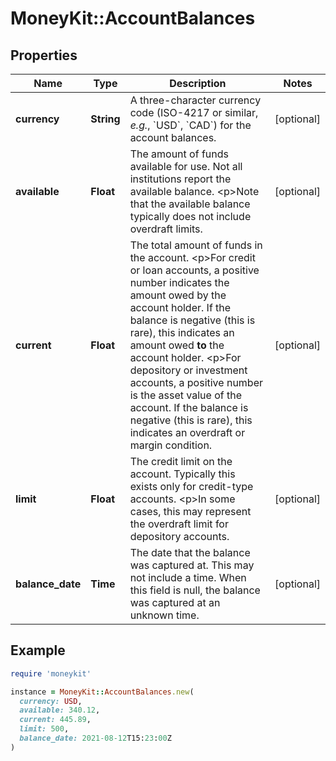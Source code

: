 # MoneyKit::AccountBalances

## Properties

| Name | Type | Description | Notes |
| ---- | ---- | ----------- | ----- |
| **currency** | **String** | A three-character currency code (ISO-4217 or similar, *e.g.*, &#x60;USD&#x60;, &#x60;CAD&#x60;) for the account balances. | [optional] |
| **available** | **Float** | The amount of funds available for use.  Not all institutions report the available balance.             &lt;p&gt;Note that the available balance typically does not include overdraft limits. | [optional] |
| **current** | **Float** | The total amount of funds in the account.             &lt;p&gt;For credit or loan accounts, a positive number indicates the amount owed by the account holder.             If the balance is negative (this is rare), this indicates an amount owed **to** the account holder.             &lt;p&gt;For depository or investment accounts, a positive number is the asset value of the account.             If the balance is negative (this is rare), this indicates an overdraft or margin condition. | [optional] |
| **limit** | **Float** | The credit limit on the account.  Typically this exists only for credit-type accounts.             &lt;p&gt;In some cases, this may represent the overdraft limit for depository accounts. | [optional] |
| **balance_date** | **Time** | The date that the balance was captured at.  This may not include a time. When this field is null, the balance was captured at an unknown time. | [optional] |

## Example

```ruby
require 'moneykit'

instance = MoneyKit::AccountBalances.new(
  currency: USD,
  available: 340.12,
  current: 445.89,
  limit: 500,
  balance_date: 2021-08-12T15:23:00Z
)
```


